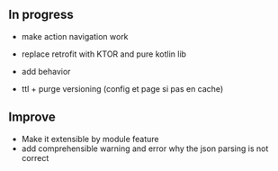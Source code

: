 ## In progress

- make action navigation work


- replace retrofit with KTOR and pure kotlin lib
- add behavior 
- ttl + purge versioning (config et page si pas en cache)

## Improve
- Make it extensible by module feature
- add comprehensible warning and error why the json parsing is not correct